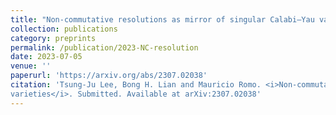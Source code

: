 ```yaml
---
title: "Non-commutative resolutions as mirror of singular Calabi–Yau varieties"
collection: publications
category: preprints
permalink: /publication/2023-NC-resolution
date: 2023-07-05
venue: ''
paperurl: 'https://arxiv.org/abs/2307.02038'
citation: 'Tsung-Ju Lee, Bong H. Lian and Mauricio Romo. <i>Non-commutative resolutions as mirror of singular Calabi–Yau
varieties</i>. Submitted. Available at arXiv:2307.02038'
---
```

